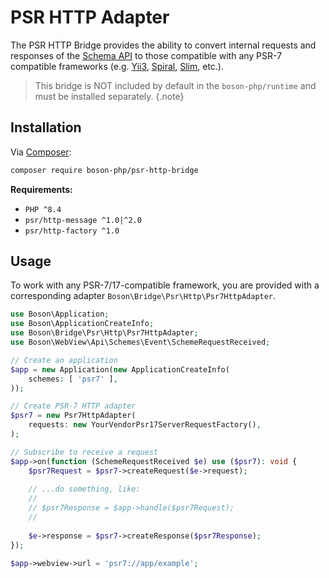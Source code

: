 # PSR HTTP Adapter

The PSR HTTP Bridge provides the ability to convert internal requests and
responses of the [Schema API](schemes-api.md) to those compatible with 
any PSR-7 compatible frameworks (e.g. [Yii3](https://github.com/yiisoft/demo),
[Spiral](https://spiral.dev/), [Slim](https://www.slimframework.com/), etc.).


> This bridge is NOT included by default in the `boson-php/runtime` 
> and must be installed separately.
{.note}


## Installation

Via [Composer](https://getcomposer.org/doc/01-basic-usage.md#installing-dependencies):

```bash
composer require boson-php/psr-http-bridge
```

**Requirements:**

* `PHP ^8.4`
* `psr/http-message ^1.0|^2.0`
* `psr/http-factory ^1.0`

## Usage

To work with any PSR-7/17-compatible framework, you are provided with a 
corresponding adapter `Boson\Bridge\Psr\Http\Psr7HttpAdapter`.

```php
use Boson\Application;
use Boson\ApplicationCreateInfo;
use Boson\Bridge\Psr\Http\Psr7HttpAdapter;
use Boson\WebView\Api\Schemes\Event\SchemeRequestReceived;

// Create an application
$app = new Application(new ApplicationCreateInfo(
    schemes: [ 'psr7' ],
));

// Create PSR-7 HTTP adapter
$psr7 = new Psr7HttpAdapter(
    requests: new YourVendorPsr17ServerRequestFactory(),
);

// Subscribe to receive a request
$app->on(function (SchemeRequestReceived $e) use ($psr7): void {
    $psr7Request = $psr7->createRequest($e->request);
    
    // ...do something, like:
    // 
    // $psr7Response = $app->handle($psr7Request);
    //
    
    $e->response = $psr7->createResponse($psr7Response);
});

$app->webview->url = 'psr7://app/example';
```
